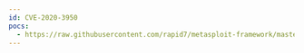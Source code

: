 ```yaml
---
id: CVE-2020-3950
pocs:
  - https://raw.githubusercontent.com/rapid7/metasploit-framework/master/modules/exploits/osx/local/vmware_fusion_lpe.rb
---
```


